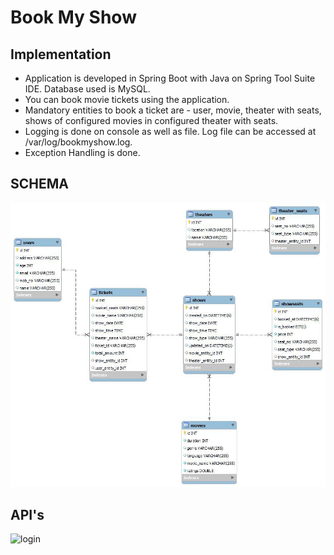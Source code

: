 # Book My Show

## Implementation
- Application is developed in Spring Boot with Java on Spring Tool Suite IDE. Database used is MySQL.
- You can book movie tickets using the application.
- Mandatory entities to book a ticket are - user, movie, theater with seats, shows of configured movies in configured theater with seats.
- Logging is done on console as well as file. Log file can be accessed at /var/log/bookmyshow.log.
- Exception Handling is done.

## SCHEMA
![login](https://github.com/Akash-Hajare/Book_My_Show/blob/master/Screenshots/Schema.jpg)

## API's
![login]()

